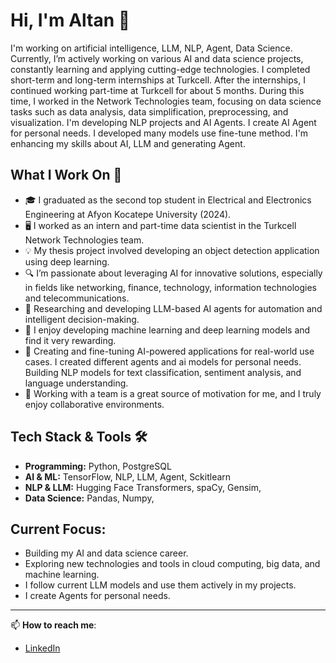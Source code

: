 # Hi, I'm Altan 👋

I'm working on artificial intelligence, LLM, NLP, Agent, Data Science. Currently, I’m actively working on various AI and data science projects, constantly learning and applying cutting-edge technologies. I completed short-term and long-term internships at Turkcell. After the internships, I continued working part-time at Turkcell for about 5 months. During this time, I worked in the Network Technologies team, focusing on data science tasks such as data analysis, data simplification, preprocessing, and visualization. 
I'm developing NLP projects and AI Agents. I create AI Agent for personal needs. I developed many models use fine-tune method. I'm enhancing my skills about AI, LLM and generating Agent. 

## What I Work On 🚀
- 🎓 I graduated as the second top student in Electrical and Electronics Engineering at Afyon Kocatepe University (2024).
- 🖥️ I worked as an intern and part-time data scientist in the Turkcell Network Technologies team.
- 💡 My thesis project involved developing an object detection application using deep learning.
- 🔍 I’m passionate about leveraging AI for innovative solutions, especially in fields like networking, finance, technology, information technologies and telecommunications.
- 🔬 Researching and developing LLM-based AI agents for automation and intelligent decision-making.
- 🤖 I enjoy developing machine learning and deep learning models and find it very rewarding.
- 🧠 Creating and fine-tuning AI-powered applications for real-world use cases. I created different agents and ai models for personal needs. Building NLP models for text classification, sentiment analysis, and language understanding.
- 👥 Working with a team is a great source of motivation for me, and I truly enjoy collaborative environments.

  
## Tech Stack & Tools 🛠️
- **Programming:** Python, PostgreSQL
- **AI & ML:** TensorFlow, NLP, LLM, Agent, Sckitlearn
- **NLP & LLM:** Hugging Face Transformers, spaCy, Gensim, 
- **Data Science:** Pandas, Numpy,

## Current Focus:
- Building my AI and data science career.
- Exploring new technologies and tools in cloud computing, big data, and machine learning.
- I follow current LLM models and use them actively in my projects.
- I create Agents for personal needs.
---


📫 **How to reach me**:
- [LinkedIn](https://www.linkedin.com/in/altantopbas/)
  
